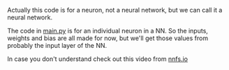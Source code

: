 Actually this code is for a neuron, not a neural network, but we can call it a neural network.















The code in <a href="./main.py">main.py</a> is for an individual neuron in a NN. So the inputs, weights and bias are all made for now, but we'll get those values from probably the input layer of the NN.

In case you don't understand check out this video from <a href="https://www.youtube.com/embed/dQw4w9WgXcQ">nnfs.io </a>


